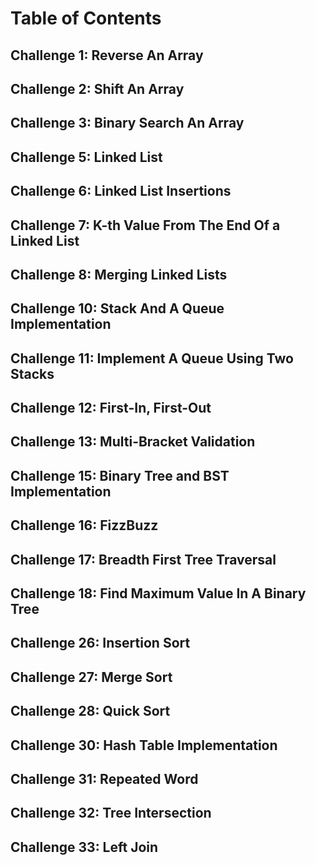 # Table of Contents

## Challenge 1: Reverse An Array

## Challenge 2: Shift An Array

## Challenge 3: Binary Search An Array

## Challenge 5: Linked List

## Challenge 6: Linked List Insertions

## Challenge 7: K-th Value From The End Of a Linked List

## Challenge 8: Merging Linked Lists

## Challenge 10: Stack And A Queue Implementation

## Challenge 11: Implement A Queue Using Two Stacks

## Challenge 12: First-In, First-Out

## Challenge 13: Multi-Bracket Validation

## Challenge 15: Binary Tree and BST Implementation

## Challenge 16: FizzBuzz

## Challenge 17: Breadth First Tree Traversal

## Challenge 18: Find Maximum Value In A Binary Tree

## Challenge 26: Insertion Sort

## Challenge 27: Merge Sort

## Challenge 28: Quick Sort

## Challenge 30: Hash Table Implementation

## Challenge 31: Repeated Word

## Challenge 32: Tree Intersection

## Challenge 33: Left Join